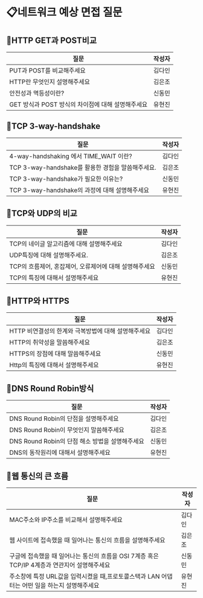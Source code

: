 # 📋네트워크 예상 면접 질문

## 📍HTTP GET과 POST비교
질문|작성자|
---|---- |
PUT과 POST를 비교해주세요|김다인 |
HTTP란 무엇인지 설명해주세요| 김은조|
안전성과 멱등성이란? |신동민|
GET 방식과 POST 방식의 차이점에 대해 설명해주세요|유현진|

## 📍TCP 3-way-handshake
질문|작성자|
---|---- |
4-way-handshaking 에서 TIME_WAIT 이란?|김다인 |
TCP 3-way-handshake를 활용한 경험을 말씀해주세요.| 김은조|
TCP 3-way-handshake가 필요한 이유는? |신동민|
TCP 3-way-handshake의 과정에 대해 설명해주세요|유현진|

## 📍TCP와 UDP의 비교
질문|작성자|
---|---- |
TCP의 네이글 알고리즘에 대해 설명해주세요|김다인 |
UDP특징에 대해 설명해주세요.| 김은조|
TCP의 흐름제어, 혼잡제어, 오류제어에 대해 설명해주세요|신동민|
TCP의 특징에 대해서 설명해주세요|유현진|

## 📍HTTP와 HTTPS
질문|작성자|
---|---- |
HTTP 비연결성의 한계와 극복방법에 대해 설명해주세요|김다인 |
HTTP의 취약성을 말씀해주세요| 김은조|
HTTPS의 장점에 대해 말씀해주세요|신동민|
Http의 특징에 대해서 설명해주세요|유현진|

## 📍DNS Round Robin방식
질문|작성자|
---|---- |
DNS Round Robin의 단점을 설명해주세요|김다인 |
DNS Round Robin이 무엇인지 말씀해주세요| 김은조|
DNS Round Robin의 단점 해소 방법을 설명해주세요|신동민|
DNS의 동작원리에 대해서 설명해주세요|유현진|

## 📍웹 통신의 큰 흐름
질문|작성자|
---|---- |
MAC주소와 IP주소를 비교해서 설명해주세요|김다인 |
웹 사이트에 접속했을 때 일어나는 통신의 흐름을 설명해주세요| 김은조|
구글에 접속했을 때 일어나는 통신의 흐름을 OSI 7계층 혹은 TCP/IP 4계층과 연관지어 설명해주세요 |신동민|
주소창에 특정 URL값을 입력시켰을 때,프로토콜스택과 LAN 어댑터는 어떤 일을 하는지 설명해주세요|유현진|

